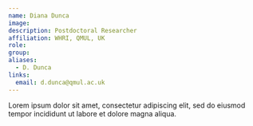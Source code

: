 ```yaml
---
name: Diana Dunca
image: 
description: Postdoctoral Researcher
affiliation: WHRI, QMUL, UK
role:
group:
aliases:
  - D. Dunca
links:
  email: d.dunca@qmul.ac.uk
---
```


Lorem ipsum dolor sit amet, consectetur adipiscing elit, sed do eiusmod tempor incididunt ut labore et dolore magna aliqua.
